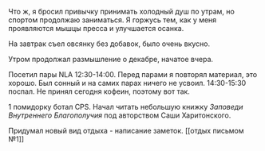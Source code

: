 Что ж, я бросил привычку принимать холодный душ по утрам, но спортом продолжаю заниматься. Я горжусь тем, как у меня проявляются мышцы пресса и улучшается осанка. 

На завтрак съел овсянку без добавок, было очень вкусно.

Утром продолжал размышление о декабре, начатое вчера.

Посетил пары NLA 12:30-14:00. Перед парами я повторял материал, это хорошо. Был сонный и на самих парах ничего не усвоил. 14:30-15:30 поспал. Не принял сегодня кофеин, поэтому вот так.

1 помидорку ботал CPS. Начал читать небольшую книжку *Заповеди Внутреннего Благополучия* под авторством Саши Харитонского.

Придумал новый вид отдыха - написание заметок. [[отдых письмом №1]]